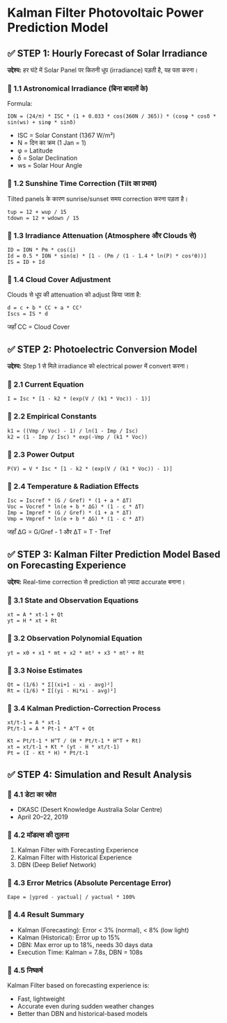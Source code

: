 
# Kalman Filter Photovoltaic Power Prediction Model 

## ✅ STEP 1: Hourly Forecast of Solar Irradiance

**उद्देश्य:** हर घंटे में Solar Panel पर कितनी धूप (irradiance) पड़ती है, यह पता करना।

### 🔹 1.1 Astronomical Irradiance (बिना बादलों के)
Formula:
```
ION = (24/π) * ISC * (1 + 0.033 * cos(360N / 365)) * (cosφ * cosδ * sin(ws) + sinφ * sinδ)
```
- ISC = Solar Constant (1367 W/m²)
- N = दिन का क्रम (1 Jan = 1)
- φ = Latitude
- δ = Solar Declination
- ws = Solar Hour Angle

### 🔹 1.2 Sunshine Time Correction (Tilt का प्रभाव)
Tilted panels के कारण sunrise/sunset समय correction करना पड़ता है।
```
tup = 12 + wup / 15
tdown = 12 + wdown / 15
```

### 🔹 1.3 Irradiance Attenuation (Atmosphere और Clouds से)
```
ID = ION * Pm * cos(i)
Id = 0.5 * ION * sin(α) * [1 - (Pm / (1 - 1.4 * ln(P) * cos²θ))]
IS = ID + Id
```

### 🔹 1.4 Cloud Cover Adjustment
Clouds से धूप की attenuation को adjust किया जाता है:
```
d = c + b * CC + a * CC²
Iscs = IS * d
```
जहाँ CC = Cloud Cover



## ✅ STEP 2: Photoelectric Conversion Model

**उद्देश्य:** Step 1 से मिले irradiance को electrical power में convert करना।

### 🔹 2.1 Current Equation
```
I = Isc * [1 - k2 * (exp(V / (k1 * Voc)) - 1)]
```

### 🔹 2.2 Empirical Constants
```
k1 = ((Vmp / Voc) - 1) / ln(1 - Imp / Isc)
k2 = (1 - Imp / Isc) * exp(-Vmp / (k1 * Voc))
```

### 🔹 2.3 Power Output
```
P(V) = V * Isc * [1 - k2 * (exp(V / (k1 * Voc)) - 1)]
```

### 🔹 2.4 Temperature & Radiation Effects
```
Isc = Iscref * (G / Gref) * (1 + a * ΔT)
Voc = Vocref * ln(e + b * ΔG) * (1 - c * ΔT)
Imp = Impref * (G / Gref) * (1 + a * ΔT)
Vmp = Vmpref * ln(e + b * ΔG) * (1 - c * ΔT)
```
जहाँ ΔG = G/Gref - 1 और ΔT = T - Tref



## ✅ STEP 3: Kalman Filter Prediction Model Based on Forecasting Experience

**उद्देश्य:** Real-time correction से prediction को ज़्यादा accurate बनाना।

### 🔹 3.1 State and Observation Equations
```
xt = A * xt-1 + Qt
yt = H * xt + Rt
```

### 🔹 3.2 Observation Polynomial Equation
```
yt = x0 + x1 * mt + x2 * mt² + x3 * mt³ + Rt
```

### 🔹 3.3 Noise Estimates
```
Qt = (1/6) * Σ[(xi+1 - xi - avg)²]
Rt = (1/6) * Σ[(yi - Hi*xi - avg)²]
```

### 🔹 3.4 Kalman Prediction-Correction Process
```
xt/t-1 = A * xt-1
Pt/t-1 = A * Pt-1 * A^T + Qt

Kt = Pt/t-1 * H^T / (H * Pt/t-1 * H^T + Rt)
xt = xt/t-1 + Kt * (yt - H * xt/t-1)
Pt = (I - Kt * H) * Pt/t-1
```



## ✅ STEP 4: Simulation and Result Analysis

### 🔸 4.1 डेटा का स्रोत
- DKASC (Desert Knowledge Australia Solar Centre)
- April 20–22, 2019

### 🔸 4.2 मॉडल्स की तुलना
1. Kalman Filter with Forecasting Experience
2. Kalman Filter with Historical Experience
3. DBN (Deep Belief Network)

### 🔸 4.3 Error Metrics (Absolute Percentage Error)
```
Eape = |ypred - yactual| / yactual * 100%
```

### 🔸 4.4 Result Summary
- Kalman (Forecasting): Error < 3% (normal), < 8% (low light)
- Kalman (Historical): Error up to 15%
- DBN: Max error up to 18%, needs 30 days data
- Execution Time: Kalman = 7.8s, DBN = 108s

### 🔸 4.5 निष्कर्ष
Kalman Filter based on forecasting experience is:
- Fast, lightweight
- Accurate even during sudden weather changes
- Better than DBN and historical-based models


 
